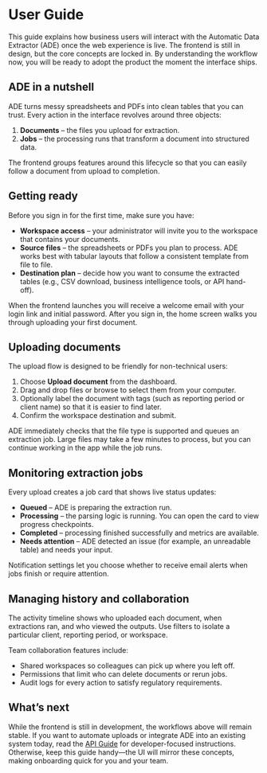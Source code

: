 # User Guide

This guide explains how business users will interact with the Automatic Data Extractor (ADE) once the web experience is live. The frontend is still in design, but the core concepts are locked in. By understanding the workflow now, you will be ready to adopt the product the moment the interface ships.

## ADE in a nutshell

ADE turns messy spreadsheets and PDFs into clean tables that you can trust. Every action in the interface revolves around three objects:

1. **Documents** – the files you upload for extraction.
2. **Jobs** – the processing runs that transform a document into structured data.

The frontend groups features around this lifecycle so that you can easily follow a document from upload to completion.

## Getting ready

Before you sign in for the first time, make sure you have:

- **Workspace access** – your administrator will invite you to the workspace that contains your documents.
- **Source files** – the spreadsheets or PDFs you plan to process. ADE works best with tabular layouts that follow a consistent template from file to file.
- **Destination plan** – decide how you want to consume the extracted tables (e.g., CSV download, business intelligence tools, or API hand-off).

When the frontend launches you will receive a welcome email with your login link and initial password. After you sign in, the home screen walks you through uploading your first document.

## Uploading documents

The upload flow is designed to be friendly for non-technical users:

1. Choose **Upload document** from the dashboard.
2. Drag and drop files or browse to select them from your computer.
3. Optionally label the document with tags (such as reporting period or client name) so that it is easier to find later.
4. Confirm the workspace destination and submit.

ADE immediately checks that the file type is supported and queues an extraction job. Large files may take a few minutes to process, but you can continue working in the app while the job runs.

## Monitoring extraction jobs

Every upload creates a job card that shows live status updates:

- **Queued** – ADE is preparing the extraction run.
- **Processing** – the parsing logic is running. You can open the card to view progress checkpoints.
- **Completed** – processing finished successfully and metrics are available.
- **Needs attention** – ADE detected an issue (for example, an unreadable table) and needs your input.

Notification settings let you choose whether to receive email alerts when jobs finish or require attention.

## Managing history and collaboration

The activity timeline shows who uploaded each document, when extractions ran, and who viewed the outputs. Use filters to isolate a particular client, reporting period, or workspace.

Team collaboration features include:

- Shared workspaces so colleagues can pick up where you left off.
- Permissions that limit who can delete documents or rerun jobs.
- Audit logs for every action to satisfy regulatory requirements.

## What’s next

While the frontend is still in development, the workflows above will remain stable. If you want to automate uploads or integrate ADE into an existing system today, read the [API Guide](../reference/api-guide.md) for developer-focused instructions. Otherwise, keep this guide handy—the UI will mirror these concepts, making onboarding quick for you and your team.

